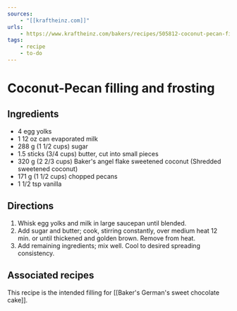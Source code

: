 ```yaml
---
sources:
    - "[[kraftheinz.com]]"
urls:
    - https://www.kraftheinz.com/bakers/recipes/505812-coconut-pecan-filling-and-frosting
tags:
    - recipe
    - to-do
---
```

# Coconut-Pecan filling and frosting
## Ingredients
- 4 egg yolks
- 1 <span data-qty-no-parse>12 oz can</span> evaporated milk
- 288 g (1 1/2 cups) sugar
- 1.5 sticks (3/4 cups) butter, cut into small pieces
- 320 g (2 2/3 cups) Baker's angel flake sweetened coconut (Shredded sweetened coconut)
- 171 g (1 1/2 cups) chopped pecans
- 1 1/2 tsp vanilla
## Directions
1. Whisk egg yolks and milk in large saucepan until blended.
2. Add sugar and butter; cook, stirring constantly, over medium heat 12 min. or until thickened and golden brown. Remove from heat.
3. Add remaining ingredients; mix well. Cool to desired spreading consistency.
## Associated recipes
This recipe is the intended filling for [[Baker's German's sweet chocolate cake]].